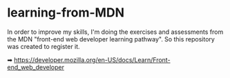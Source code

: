# learning-from-MDN
In order to improve my skills, I'm doing the exercises and assessments from the MDN "front-end web developer learning pathway". So this repository was created to register it.

➡︎ https://developer.mozilla.org/en-US/docs/Learn/Front-end_web_developer
